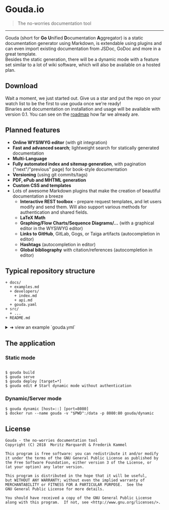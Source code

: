 # Gouda.io
> The no-worries documentation tool
---

Gouda (short for **Go** **U**nified **D**ocumentation **A**ggregator) is a static documentation generator using Markdown, is extendable using plugins and can even import existing documentation from JSDoc, GoDoc and more in a great template.  
Besides the static generation, there will be a dynamic mode with a feature set similar to a lot of wiki software, which will also be available on a hosted plan.

## Download
Wait a moment, we just started out. Give us a star and put the repo on your watch list to be the first to use gouda once we're ready!  
Binaries and documentation on installation and usage will be available with version 0.1. You can see on the [roadmap](ROADMAP.md) how far we already are.

## Planned features
- **Online WYSIWYG editor** (with git integration)
- **Fast and advanced search**; lightweight search for statically generated documentation
- **Multi-Language**
- **Fully automated index and sitemap generation**, with pagination ("next"/"previous" page) for book-style documentation
- **Versioning** (using git commits/tags)
- **PDF, ePub and MHTML generation**
- **Custom CSS and templates**
- Lots of awesome Markdown plugins that make the creation of beautiful documentation a breeze
  - **Interactive REST toolbox** - prepare request templates, and let users modify and send them. Will also support various methods for authentication and shared fields.
  - **LaTeX Math**
  - **Graphing/Flow Charts/Sequence Diagrams/...** (with a graphical editor in the WYSIWYG editor)
  - **Links to GitHub**, GitLab, Gogs, or Taiga artifacts (autocompletion in editor)
  - **Hashtags** (autocompletion in editor)
  - **Global bibliography** with citation/references (autocompletion in editor)

## Typical repository structure
```
+ docs/
  + examples.md
  + developers/
    + index.md
    + api.md
  + gouda.yaml
+ src/
  + ...
+ README.md
```

<details><summary>➜ view an example `gouda.yml`</summary>

```yaml

title: My awesome program

target: ./html

links:
  "/developers/go":
    godoc: ../src
  "/": ../README.md

exclude:
  - /excluded-folder/
  - /you-can-use-gitignore-syntax.txt

before:
  - echo "Generating documentation..."
after:
  - echo "Throw the cheese!!!"

deploy:
  github:
    branch: gh-pages
    cname: docs.example.org
  exampleServer:
    ssh: test@example.org:22
    path: ~/docs
    keyfile: ~/.ssh/zwiebelsuppe
    before:
      - "rm -rf *"
    after:
      - "nginx -s reload"
  exampleServerViaRsync:
    rsync: test@example.org:22
    path: ~/docs
  ftpDeploy:
    ftp: test:[password]@example.org:21
  s3Deploy:
    s3: my-docs-bucket
  zeitNowDeploy:
    now: example-qadmntdfnh.now.sh
  surgeDeploy:
    surge: docs.example.org
```
</details>

## The application
### Static mode
```

$ gouda build
$ gouda serve
$ gouda deploy [target=*]
$ gouda edit # Start dynamic mode without authentication
```

### Dynamic/Server mode
```
$ gouda dynamic [host=::] [port=8080]
$ docker run --name gouda -v "$PWD":/data -p 8080:80 gouda/dynamic
```

## License

    Gouda - the no-worries documentation tool
    Copyright (C) 2018  Moritz Marquardt & Frederik Kammel

    This program is free software: you can redistribute it and/or modify
    it under the terms of the GNU General Public License as published by
    the Free Software Foundation, either version 3 of the License, or
    (at your option) any later version.

    This program is distributed in the hope that it will be useful,
    but WITHOUT ANY WARRANTY; without even the implied warranty of
    MERCHANTABILITY or FITNESS FOR A PARTICULAR PURPOSE.  See the
    GNU General Public License for more details.

    You should have received a copy of the GNU General Public License
    along with this program.  If not, see <http://www.gnu.org/licenses/>.

